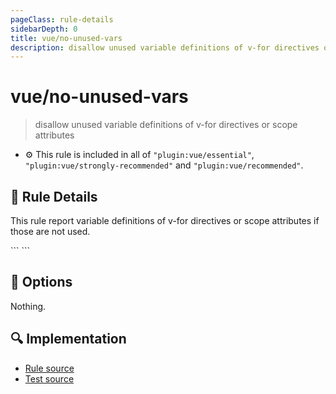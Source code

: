```yaml
---
pageClass: rule-details
sidebarDepth: 0
title: vue/no-unused-vars
description: disallow unused variable definitions of v-for directives or scope attributes
---
```

# vue/no-unused-vars
> disallow unused variable definitions of v-for directives or scope attributes

- :gear: This rule is included in all of `"plugin:vue/essential"`, `"plugin:vue/strongly-recommended"` and `"plugin:vue/recommended"`.

## :book: Rule Details

This rule report variable definitions of v-for directives or scope attributes if those are not used.

<eslint-code-block :rules="{'vue/no-unused-vars': ['error']}">
```
<template>
  <!-- ✓ GOOD -->
  <ol v-for="i in 5">
    <li>{{ i }}</li>
  </ol>

  <!-- ✗ BAD -->
  <ol v-for="i in 5">
    <li>item</li>
  </ol>
</template>
```
</eslint-code-block>

## :wrench: Options

Nothing.

## :mag: Implementation

- [Rule source](https://github.com/vuejs/eslint-plugin-vue/blob/master/lib/rules/no-unused-vars.js)
- [Test source](https://github.com/vuejs/eslint-plugin-vue/blob/master/tests/lib/rules/no-unused-vars.js)
